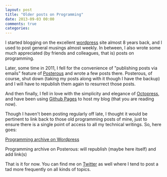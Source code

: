 ```yaml
---
layout: post
title: "Older posts on Programming"
date: 2013-09-03 00:00
comments: true
categories: 
---
```


I started blogging on the excellent [wordpress](http://wordpress.com/) site almost 8 years back, and I used to post general musings almost weekly. In between, I also wrote some much appreciated (by friends and colleagues, that is) posts on programming.

Later, some time in 2011, I fell for the convenience of "publishing posts via emails" feature of [Posterous](http://en.wikipedia.org/wiki/Posterous) and wrote a few posts there. Posterous, of course, shut down (taking my posts along with it though I have the backup) and I will have to republish them again to resurrect those posts.

And then finally, I fell in love with the simplicity and elegance of [Octopress](http://octopress.org/), and have been using [Github Pages](http://pages.github.com/) to host my blog (that you are reading now).

Though I haven't been posting regularly off late, I thought it would be pertinent to link back to those old programming posts of mine, just to ensure there is a single point of access to all my technical writings. So, here goes:

[Programming archive on Wordpress](http://protoiyer.wordpress.com/category/programming/)

Programming archive on Posterous: will republish (maybe here itself) and add link(s)

That is it for now. You can find me on [Twitter](https://twitter.com/protoiyer) as well where I tend to post a tad more frequently on all kinds of topics.
